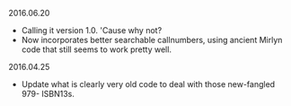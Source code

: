 2016.06.20
  * Calling it version 1.0. 'Cause why not?
  * Now incorporates better searchable callnumbers, using ancient
    Mirlyn code that still seems to work pretty well.

2016.04.25 
  * Update what is clearly very old code to deal with those new-fangled 979- ISBN13s. 
  
